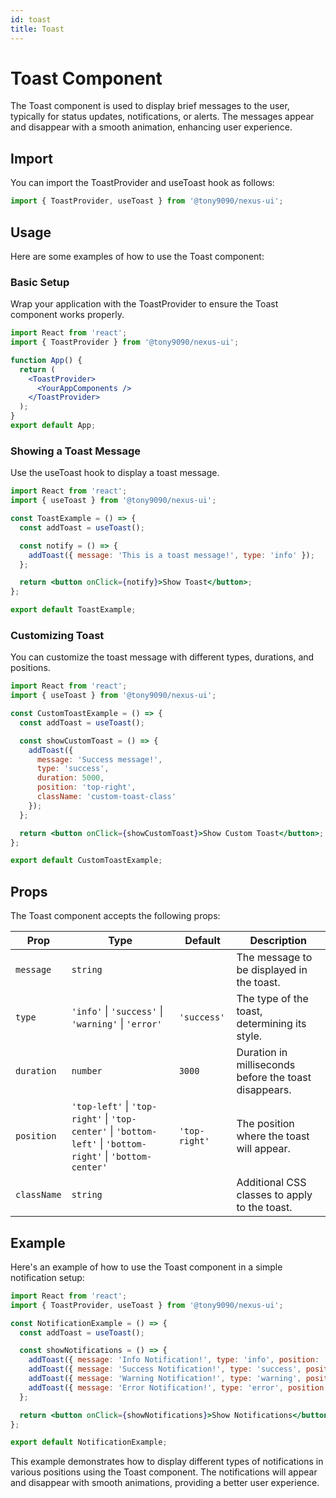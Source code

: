 ```yaml
---
id: toast
title: Toast
---
```


# Toast Component

The Toast component is used to display brief messages to the user, typically for status updates, notifications, or alerts. The messages appear and disappear with a smooth animation, enhancing user experience.

## Import

You can import the ToastProvider and useToast hook as follows:

```jsx
import { ToastProvider, useToast } from '@tony9090/nexus-ui';
```

## Usage

Here are some examples of how to use the Toast component:

### Basic Setup

Wrap your application with the ToastProvider to ensure the Toast component works properly.

```jsx
import React from 'react';
import { ToastProvider } from '@tony9090/nexus-ui';

function App() {
  return (
    <ToastProvider>
      <YourAppComponents />
    </ToastProvider>
  );
}
export default App;
```

### Showing a Toast Message

Use the useToast hook to display a toast message.

```jsx
import React from 'react';
import { useToast } from '@tony9090/nexus-ui';

const ToastExample = () => {
  const addToast = useToast();

  const notify = () => {
    addToast({ message: 'This is a toast message!', type: 'info' });
  };

  return <button onClick={notify}>Show Toast</button>;
};

export default ToastExample;
```

### Customizing Toast

You can customize the toast message with different types, durations, and positions.

```jsx
import React from 'react';
import { useToast } from '@tony9090/nexus-ui';

const CustomToastExample = () => {
  const addToast = useToast();

  const showCustomToast = () => {
    addToast({
      message: 'Success message!',
      type: 'success',
      duration: 5000,
      position: 'top-right',
      className: 'custom-toast-class'
    });
  };

  return <button onClick={showCustomToast}>Show Custom Toast</button>;
};

export default CustomToastExample;
```

## Props

The Toast component accepts the following props:

| Prop        | Type                                                                                                        | Default       | Description                                           |
| ----------- | ----------------------------------------------------------------------------------------------------------- | ------------- | ----------------------------------------------------- |
| `message`   | `string`                                                                                                    |               | The message to be displayed in the toast.             |
| `type`      | `'info'` \| `'success'` \| `'warning'` \| `'error'`                                                         | `'success'`   | The type of the toast, determining its style.         |
| `duration`  | `number`                                                                                                    | `3000`        | Duration in milliseconds before the toast disappears. |
| `position`  | `'top-left'` \| `'top-right'` \| `'top-center'` \| `'bottom-left'` \| `'bottom-right'` \| `'bottom-center'` | `'top-right'` | The position where the toast will appear.             |
| `className` | `string`                                                                                                    |               | Additional CSS classes to apply to the toast.         |

## Example

Here's an example of how to use the Toast component in a simple notification setup:

```jsx
import React from 'react';
import { ToastProvider, useToast } from '@tony9090/nexus-ui';

const NotificationExample = () => {
  const addToast = useToast();

  const showNotifications = () => {
    addToast({ message: 'Info Notification!', type: 'info', position: 'top-left' });
    addToast({ message: 'Success Notification!', type: 'success', position: 'top-center' });
    addToast({ message: 'Warning Notification!', type: 'warning', position: 'bottom-left' });
    addToast({ message: 'Error Notification!', type: 'error', position: 'bottom-right' });
  };

  return <button onClick={showNotifications}>Show Notifications</button>;
};

export default NotificationExample;
```

This example demonstrates how to display different types of notifications in various positions using the Toast component. The notifications will appear and disappear with smooth animations, providing a better user experience.
